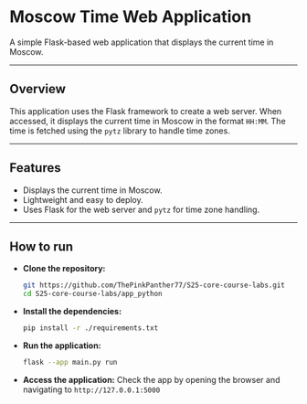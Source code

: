 # Moscow Time Web Application

A simple Flask-based web application that displays the current time in Moscow.

---

## Overview

This application uses the Flask framework to create a web server. When accessed, it displays the current time in Moscow in the format `HH:MM`. The time is fetched using the `pytz` library to handle time zones.

---

## Features

- Displays the current time in Moscow.
- Lightweight and easy to deploy.
- Uses Flask for the web server and `pytz` for time zone handling.

---

## How to run

- **Clone the repository:**

    ```bash
    git https://github.com/ThePinkPanther77/S25-core-course-labs.git
    cd S25-core-course-labs/app_python
    ```

- **Install the dependencies:**

    ```bash
    pip install -r ./requirements.txt
    ```

- **Run the application:**

    ```bash
    flask --app main.py run
    ```

- **Access the application:** Check the app by opening the browser and navigating to `http://127.0.0.1:5000`

